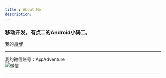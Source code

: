 ```yaml
---
title : About Me
description:
---
```


### 移动开发，有点二的Android小码工。  
我的[*微博*][weibo]
___

我的微信账号：AppAdventure     
![微信][weixin]
___

[weibo]:http://weibo.com/206267869 "KorukH"
[weixin]:file:///Volumes/data/Temp_Images/weixin.jpg